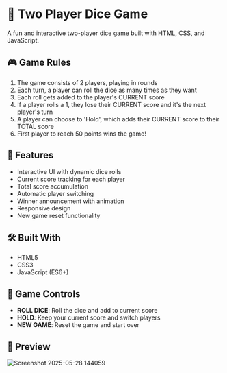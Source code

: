 # 🎲 Two Player Dice Game

A fun and interactive two-player dice game built with HTML, CSS, and JavaScript.

## 🎮 Game Rules

1. The game consists of 2 players, playing in rounds
2. Each turn, a player can roll the dice as many times as they want
3. Each roll gets added to the player's CURRENT score
4. If a player rolls a 1, they lose their CURRENT score and it's the next player's turn
5. A player can choose to 'Hold', which adds their CURRENT score to their TOTAL score
6. First player to reach 50 points wins the game!

## 🚀 Features

- Interactive UI with dynamic dice rolls
- Current score tracking for each player
- Total score accumulation
- Automatic player switching
- Winner announcement with animation
- Responsive design
- New game reset functionality

## 🛠️ Built With

- HTML5
- CSS3
- JavaScript (ES6+)

## 🎯 Game Controls

- **ROLL DICE**: Roll the dice and add to current score
- **HOLD**: Keep your current score and switch players
- **NEW GAME**: Reset the game and start over



## 🎲 Preview


![Screenshot 2025-05-28 144059](https://github.com/user-attachments/assets/38aaabf6-89c5-42c7-9fcf-0e748e820b80)
